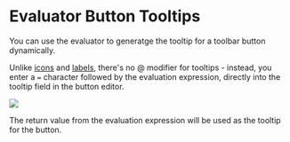 # Evaluator Button Tooltips

You can use the evaluator to generatge the tooltip for a toolbar button dynamically.

Unlike [icons](icons.md) and [labels](labels.md), there's no @ modifier for tooltips - instead, you enter a `=` character followed by the evaluation expression, directly into the tooltip field in the button editor.

![](page>standard_variables&nodate&nouser&nofooter)

The return value from the evaluation expression will be used as the tooltip for the button.
